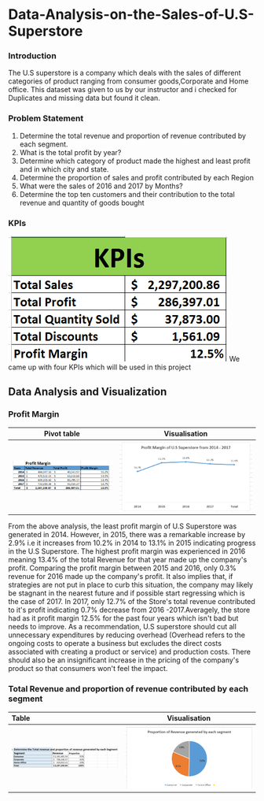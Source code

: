 # Data-Analysis-on-the-Sales-of-U.S-Superstore
### Introduction
The U.S superstore is a company which deals with the sales of different categories of product ranging from consumer goods,Corporate and Home office. This dataset was given to us by our instructor and i checked for Duplicates and missing data but found it clean.

### Problem Statement
1. Determine the total revenue and proportion of revenue contributed by each segment.						
2. What is the total profit by year?						
3. Determine which category of product made the  highest  and least  profit and in which city and state. 						
4. Determine the proportion of sales and profit contributed by each Region						
5. What were the sales of 2016 and 2017 by Months?						
6. Determine the top ten customers and their contribution to the total revenue and quantity of goods bought

### KPIs
![](KPI.png)
We came up with four KPIs which will be used in this project

## Data Analysis and Visualization
### Profit Margin
Pivot table               |            Visualisation
:------------------------:|:------------------------:
![](ProfitMargin1.png)    | ![](ProfitMargin1.1.png)

From the above analysis, the least profit margin of U.S Superstore was generated in 2014. However, in 2015, there was a remarkable increase by 2.9% i.e it increases from 10.2% in 2014 to 13.1% in 2015 indicating progress in the U.S Superstore. The highest profit margin was experienced in 2016 meaning 13.4%  of the total Revenue for that year made up the company's profit. Comparing the profit margin between 2015 and 2016, only 0.3% revenue for 2016 made up the company's profit. It also implies that, if strategies are not put in place to curb this situation, the company may likely be stagnant in the nearest future and if possible start regressing which is the case of 2017. In 2017, only 12.7% of the Store's total revenue contributed to it's profit indicating 0.7%  decrease from 2016 -2017.Averagely, the store had as it profit margin 12.5% for the past four years which isn't bad but needs to improve. As a recommendation, U.S superstore should cut all unnecessary expenditures by reducing overhead (Overhead refers to the ongoing costs to operate a business but excludes the direct costs associated with creating a product or service) and production costs. There should also be  an insignificant increase in the pricing of the company's product so that consumers won't feel the impact. 

### Total Revenue and proportion of revenue contributed by each segment
Table                     |           Visualisation
:-------------------------|:------------------------:
![](Segment1.png)         |![](Segment.png)
